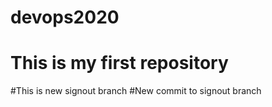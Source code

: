 # devops2020
# This is my first repository
#This is new signout branch
#New commit to signout branch
